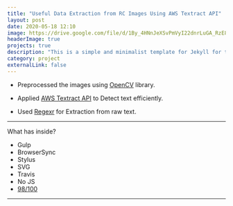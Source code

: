 ```yaml
---
title: "Useful Data Extraction from RC Images Using AWS Textract API"
layout: post
date: 2020-05-18 12:10
image: https://drive.google.com/file/d/1By_4HNnJeXSvPmVyI22dnrLuGA_RzE8u/view?usp=sharing
headerImage: true
projects: true
description: "This is a simple and minimalist template for Jekyll for those who likes to eat noodles."
category: project
externalLink: false
---
```



- Preprocessed the images using [OpenCV](https://opencv-python-tutroals.readthedocs.io/en/latest/py_tutorials/py_imgproc/py_table_of_contents_imgproc/py_table_of_contents_imgproc.html) library.

- Applied [AWS Textract API](https://docs.aws.amazon.com/textract/latest/dg/what-is.html) to Detect text efficiently.

- Used [Regexr](https://regexr.com/) for Extraction from raw text.

---

What has inside?

- Gulp
- BrowserSync
- Stylus
- SVG
- Travis
- No JS
- [98/100](https://developers.google.com/speed/pagespeed/insights/?url=http%3A%2F%2Fsergiokopplin.github.io%2Findigo%2F)

---
